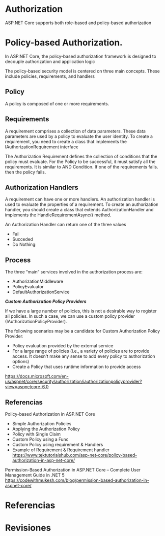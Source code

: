 # Authorization 

ASP.NET Core supports both role-based and policy-based authorization
 


# Policy-based Authorization.

In ASP.NET Core, the policy-based authorization framework is designed to decouple authorization and application logic

The policy-based security model is centered on three main concepts. These include policies, requirements, and handlers


## Policy

A policy is composed of one or more requirements. 

## Requirements

A requirement comprises a collection of data parameters. These data parameters are used by a policy to evaluate the user identity. To create a requirement, you need to create a class that implements the IAuthorizationRequirement interface


The Authorization Requirement defines the collection of conditions that the policy must evaluate. For the Policy to be successful, it must satisfy all the requirements. It is similar to AND Condition. If one of the requirements fails. then the policy fails.


## Authorization Handlers

A requirement can have one or more handlers. An authorization handler is used to evaluate the properties of a requirement. To create an authorization handler, you should create a class that extends AuthorizationHandler<T> and implements the HandleRequirementAsync() method.

An Authorization Handler can return one of the three values
- Fail
- Succeded
- Do Nothing
	

## Process

The three “main” services involved in the authorization process are:

- AuthorizationMiddleware
- PolicyEvaluator
- DefaultAuthorizationService
	

***Custom Authorization Policy Providers***

 If we have a large number of policies, this is not a desirable way to register all policies. In such a case, we can use a custom policy provider (IAuthorizationPolicyProvider).
 
 The following scenarios may be a candidate for Custom Authorization Policy Provider:

-    Policy evaluation provided by the external service
-    For a large range of policies (i.e., a variety of policies are to provide access. It doesn't make any sense to add every policy to authorization options)
-    Create a Policy that uses runtime information to provide access

https://docs.microsoft.com/en-us/aspnet/core/security/authorization/iauthorizationpolicyprovider?view=aspnetcore-6.0


## Referencias

Policy-based Authorization in ASP.NET Core
- Simple Authorization Policies
- Applying the Authorization Policy
- Policy with Single Claim
- Custom Policy using a Func
- Custom Policy using requirement & Handlers
- Example of Requirement & Requirement handler 
https://www.tektutorialshub.com/asp-net-core/policy-based-authorization-in-asp-net-core/

Permission-Based Authorization in ASP.NET Core – Complete User Management Guide in .NET 5
https://codewithmukesh.com/blog/permission-based-authorization-in-aspnet-core/




# Referencias



# Revisiones
 